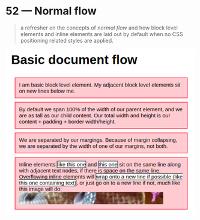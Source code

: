 # 52 &mdash; Normal flow
> a refresher on the concepts of *normal flow* and how block level elements and inline elements are laid out by default when no CSS positioning related styles are applied.

![Normal flow](docs/images/normal_flow.png)

